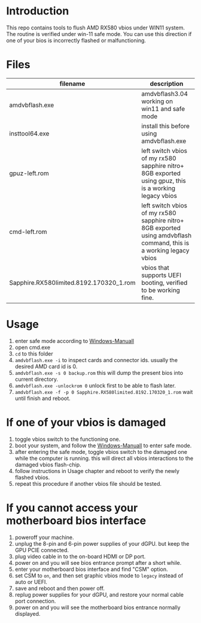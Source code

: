 # Introduction
This repo contains tools to flush AMD RX580 vbios under WIN11 system.
The routine is verified under win-11 safe mode.
You can use this direction if one of your bios is incorrectly flashed or malfunctioning.

# Files
| filename | description |
| ----- | ------- |
| amdvbflash.exe | amdvbflash3.04 working on win11 and safe mode |
| insttool64.exe  | install this before using amdvbflash.exe |
| gpuz-left.rom  | left switch vbios of my rx580 sapphire nitro+ 8GB exported using gpuz, this is a working legacy vbios |
| cmd-left.rom  | left switch vbios of my rx580 sapphire nitro+ 8GB exported using amdvbflash command, this is a working legacy vbios |
| Sapphire.RX580limited.8192.170320_1.rom  | vbios that supports UEFI booting, verified to be working fine. |

# Usage
1. enter safe mode according to [Windows-Manuall](https://support.microsoft.com/zh-cn/windows/%E5%9C%A8-windows-%E4%B8%AD%E4%BB%A5%E5%AE%89%E5%85%A8%E6%A8%A1%E5%BC%8F%E5%90%AF%E5%8A%A8%E7%94%B5%E8%84%91-92c27cff-db89-8644-1ce4-b3e5e56fe234)
1. open cmd.exe
1. `cd` to this folder
1. `amdvbflash.exe -i` to inspect cards and connector ids. usually the desired AMD card id is 0.
1. `amdvbflash.exe -s 0 backup.rom` this will dump the present bios into current directory.
1. `amdvbflash.exe -unlockrom 0` unlock first to be able to flash later.
1. `amdvbflash.exe -f -p 0 Sapphire.RX580limited.8192.170320_1.rom` wait until finish and reboot.


# If one of your vbios is damaged
1. toggle vbios switch to the functioning one.
1. boot your system, and follow the [Windows-Manuall](https://support.microsoft.com/zh-cn/windows/%E5%9C%A8-windows-%E4%B8%AD%E4%BB%A5%E5%AE%89%E5%85%A8%E6%A8%A1%E5%BC%8F%E5%90%AF%E5%8A%A8%E7%94%B5%E8%84%91-92c27cff-db89-8644-1ce4-b3e5e56fe234) to enter safe mode.
1. after entering the safe mode, toggle vbios switch to the damaged one while the computer is running. this will direct all vbios interactions to the damaged vbios flash-chip.
1. follow instructions in Usage chapter and reboot to verify the newly flashed vbios.
1. repeat this procedure if another vbios file should be tested.

# If you cannot access your motherboard bios interface
1. poweroff your machine.
1. unplug the 8-pin and 6-pin power supplies of your dGPU. but keep the GPU PCIE connected.
1. plug video cable in to the on-board HDMI or DP port.
1. power on and you will see bios entrance prompt after a short while.
1. enter your motherboard bios interface and find "CSM" option.
1. set CSM to `on`, and then set graphic vbios mode to `legacy` instead of auto or UEFI.
1. save and reboot and then power off.
1. replug power supplies for your dGPU, and restore your normal cable port connection.
1. power on and you will see the motherboard bios entrance normally displayed. 
